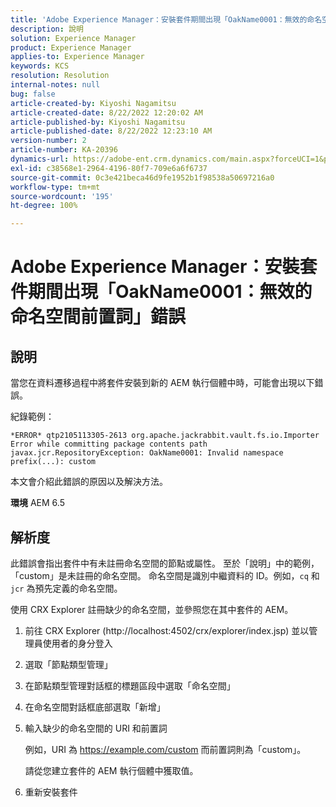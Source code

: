 ```yaml
---
title: 'Adobe Experience Manager：安裝套件期間出現「OakName0001：無效的命名空間前置詞」錯誤'
description: 說明
solution: Experience Manager
product: Experience Manager
applies-to: Experience Manager
keywords: KCS
resolution: Resolution
internal-notes: null
bug: false
article-created-by: Kiyoshi Nagamitsu
article-created-date: 8/22/2022 12:20:02 AM
article-published-by: Kiyoshi Nagamitsu
article-published-date: 8/22/2022 12:23:10 AM
version-number: 2
article-number: KA-20396
dynamics-url: https://adobe-ent.crm.dynamics.com/main.aspx?forceUCI=1&pagetype=entityrecord&etn=knowledgearticle&id=3431d625-b021-ed11-b83e-002248086696
exl-id: c38568e1-2964-4196-80f7-709e6a6f6737
source-git-commit: 0c3e421beca46d9fe1952b1f98538a50697216a0
workflow-type: tm+mt
source-wordcount: '195'
ht-degree: 100%

---
```


# Adobe Experience Manager：安裝套件期間出現「OakName0001：無效的命名空間前置詞」錯誤

## 說明


當您在資料遷移過程中將套件安裝到新的 AEM 執行個體中時，可能會出現以下錯誤。

紀錄範例：


```
*ERROR* qtp2105113305-2613 org.apache.jackrabbit.vault.fs.io.Importer Error while committing package contents path javax.jcr.RepositoryException: OakName0001: Invalid namespace prefix(...): custom
```




本文會介紹此錯誤的原因以及解決方法。

<b>環境</b>
AEM 6.5


## 解析度


此錯誤會指出套件中有未註冊命名空間的節點或屬性。
至於「說明」中的範例，「custom」是未註冊的命名空間。
命名空間是識別中繼資料的 ID。例如，`cq` 和 `jcr` 為預先定義的命名空間。

使用 CRX Explorer 註冊缺少的命名空間，並參照您在其中套件的 AEM。

1. 前往 CRX Explorer (http://localhost:4502/crx/explorer/index.jsp) 並以管理員使用者的身分登入
2. 選取「節點類型管理」
3. 在節點類型管理對話框的標題區段中選取「命名空間」
4. 在命名空間對話框底部選取「新增」
5. 輸入缺少的命名空間的 URI 和前置詞

   例如，URI 為 https://example.com/custom 而前置詞則為「custom」。

   請從您建立套件的 AEM 執行個體中獲取值。

6. 重新安裝套件
